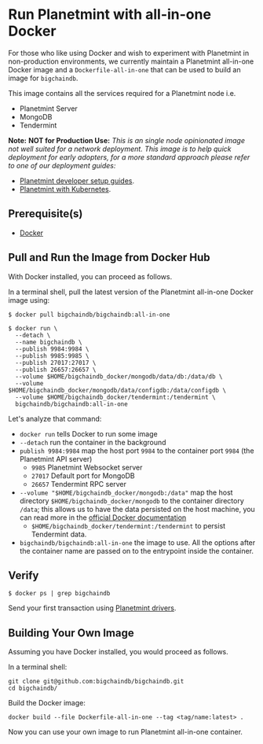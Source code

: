 <!---
Copyright © 2020 Interplanetary Database Association e.V.,
Planetmint and IPDB software contributors.
SPDX-License-Identifier: (Apache-2.0 AND CC-BY-4.0)
Code is Apache-2.0 and docs are CC-BY-4.0
--->

# Run Planetmint with all-in-one Docker

For those who like using Docker and wish to experiment with Planetmint in
non-production environments, we currently maintain a Planetmint all-in-one 
Docker image and a
`Dockerfile-all-in-one` that can be used to build an image for `bigchaindb`.

This image contains all the services required for a Planetmint node i.e.

- Planetmint Server
- MongoDB
- Tendermint

**Note:** **NOT for Production Use:** *This is an single node opinionated image not well suited for a network deployment.*
*This image is to help quick deployment for early adopters, for a more standard approach please refer to one of our deployment guides:*

- [Planetmint developer setup guides](https://docs.bigchaindb.com/projects/contributing/en/latest/dev-setup-coding-and-contribution-process/index.html).
- [Planetmint with Kubernetes](http://docs.bigchaindb.com/projects/server/en/latest/k8s-deployment-template/index.html).

## Prerequisite(s)
- [Docker](https://docs.docker.com/engine/installation/)

## Pull and Run the Image from Docker Hub

With Docker installed, you can proceed as follows.

In a terminal shell, pull the latest version of the Planetmint all-in-one Docker image using:
```text
$ docker pull bigchaindb/bigchaindb:all-in-one

$ docker run \
  --detach \
  --name bigchaindb \
  --publish 9984:9984 \
  --publish 9985:9985 \
  --publish 27017:27017 \
  --publish 26657:26657 \
  --volume $HOME/bigchaindb_docker/mongodb/data/db:/data/db \
  --volume $HOME/bigchaindb_docker/mongodb/data/configdb:/data/configdb \
  --volume $HOME/bigchaindb_docker/tendermint:/tendermint \
  bigchaindb/bigchaindb:all-in-one
```

Let's analyze that command:

* `docker run` tells Docker to run some image
* `--detach` run the container in the background
* `publish 9984:9984` map the host port `9984` to the container port `9984`
 (the Planetmint API server) 
  * `9985` Planetmint Websocket server
  * `27017` Default port for MongoDB
  * `26657` Tendermint RPC server
* `--volume "$HOME/bigchaindb_docker/mongodb:/data"` map the host directory
 `$HOME/bigchaindb_docker/mongodb` to the container directory `/data`;
 this allows us to have the data persisted on the host machine,
 you can read more in the [official Docker
 documentation](https://docs.docker.com/engine/tutorials/dockervolumes)
  * `$HOME/bigchaindb_docker/tendermint:/tendermint` to persist Tendermint data.
* `bigchaindb/bigchaindb:all-in-one` the image to use. All the options after the container name are passed on to the entrypoint inside the container.

## Verify

```text
$ docker ps | grep bigchaindb
```

Send your first transaction using [Planetmint drivers](../../drivers/index).


## Building Your Own Image

Assuming you have Docker installed, you would proceed as follows.

In a terminal shell:
```text
git clone git@github.com:bigchaindb/bigchaindb.git
cd bigchaindb/
```

Build the Docker image:
```text
docker build --file Dockerfile-all-in-one --tag <tag/name:latest> .
```

Now you can use your own image to run Planetmint all-in-one container.
